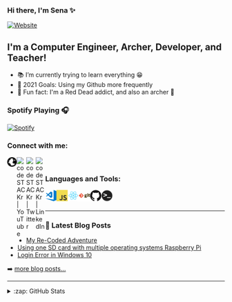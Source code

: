 ### Hi there, I'm Sena :sparkles:

[![Website](
https://img.shields.io/website?down_message=https%3A%2F%2Fsenakavukcu.com&label=senakavukcu.com&logoColor=blue&up_color=blue&up_message=VISIT&url=https%3A%2F%2Fsenakavukcu.com)](https://senakavukcu.com)

## I'm a Computer Engineer, Archer, Developer, and Teacher!

- :books: I’m currently trying to learn everything :grin:
- :sunflower: 2021 Goals: Using my Github more frequently
- :racehorse: Fun fact: I'm a Red Dead addict, and also an archer :dart:

### Spotify Playing 🎧

[![Spotify](https://novatorem-senakvkc.vercel.app/api/spotify)](https://open.spotify.com/user/11144727556)

### Connect with me:

[<img align="left" alt="codeSTACKr.com" width="22px" src="https://raw.githubusercontent.com/iconic/open-iconic/master/svg/globe.svg" />][website]
[<img align="left" alt="codeSTACKr | YouTube" width="22px" src="https://cdn.jsdelivr.net/npm/simple-icons@v3/icons/youtube.svg" />][youtube]
[<img align="left" alt="codeSTACKr | Twitter" width="22px" src="https://cdn.jsdelivr.net/npm/simple-icons@v3/icons/twitter.svg" />][twitter]
[<img align="left" alt="codeSTACKr | LinkedIn" width="22px" src="https://cdn.jsdelivr.net/npm/simple-icons@v3/icons/linkedin.svg" />][linkedin]

<br />

### Languages and Tools:

[<img align="left" alt="Visual Studio Code" width="26px" src="https://raw.githubusercontent.com/github/explore/80688e429a7d4ef2fca1e82350fe8e3517d3494d/topics/visual-studio-code/visual-studio-code.png" />][webdevplaylist]
[<img align="left" alt="JavaScript" width="26px" src="https://raw.githubusercontent.com/github/explore/80688e429a7d4ef2fca1e82350fe8e3517d3494d/topics/javascript/javascript.png" />][jsplaylist]
[<img align="left" alt="React" width="26px" src="https://raw.githubusercontent.com/github/explore/80688e429a7d4ef2fca1e82350fe8e3517d3494d/topics/react/react.png" />][reactplaylist]
[<img align="left" alt="Git" width="26px" src="https://raw.githubusercontent.com/github/explore/80688e429a7d4ef2fca1e82350fe8e3517d3494d/topics/git/git.png" />][webdevplaylist]
[<img align="left" alt="GitHub" width="26px" src="https://raw.githubusercontent.com/github/explore/78df643247d429f6cc873026c0622819ad797942/topics/github/github.png" />][webdevplaylist]
[<img align="left" alt="Terminal" width="26px" src="https://raw.githubusercontent.com/github/explore/80688e429a7d4ef2fca1e82350fe8e3517d3494d/topics/terminal/terminal.png" />][webdevplaylist]

<br />
<br />

---

### 📕 Latest Blog Posts

<!-- BLOG-POST-LIST:START -->
- [My Re-Coded Adventure](https://senakavukcu.com/en/re-coded-maceram/)
- [Using one SD card with multiple operating systems Raspberry Pi](https://senakavukcu.com/en/tek-sd-kartta-birden-fazla-isletim-sistemi-calistirma/)
- [Login Error in Windows 10](https://senakavukcu.com/en/kullaniciadiveparolahatasi/)
<!-- BLOG-POST-LIST:END -->

➡️ [more blog posts...](https://senakavukcu.com/en/)

---

<details>
  <summary>:zap: GitHub Stats</summary>

  <img align="left" alt="Sena's GitHub Stats" src="https://github-readme-stats-flax-sigma-53.vercel.app/api?username=senakvkc&show_icons=true&hide_border=true" />

</details>

[website]: https://senakavukcu.com
[course]: http://vsCodeHero.com
[twitter]: https://twitter.com/codeSTACKr
[youtube]: https://www.youtube.com/channel/UCcs6hELDKiXYUMajbVGravA
[linkedin]: https://linkedin.com/in/sena-kavukcu
[webdevplaylist]: https://www.youtube.com/playlist?list=PLkwxH9e_vrAJ0WbEsFA9W3I1W-g_BTsbt
[jsplaylist]: https://www.youtube.com/playlist?list=PLkwxH9e_vrALRJKu7wfXby3MKeflhTu6B
[cssplaylist]: https://www.youtube.com/playlist?list=PLkwxH9e_vrALSdvZuEh6gqQdmDoDIoqz4
[reactplaylist]: https://www.youtube.com/playlist?list=PLkwxH9e_vrAK4TdffpxKY3QGyHCpxFcQ0
